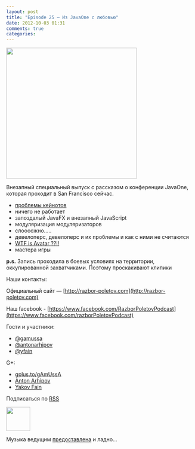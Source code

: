 ```yaml
---
layout: post
title: "Episode 25 — Из JavaOne с любовью"
date: 2012-10-03 01:31
comments: true
categories: 
---
```


<img border="0" width="350" height="350" src="http://s.rpod.ru/data/pictures/00/00/01/01/92/d53195496dbc96e45b93b99896e4b041.png"/>

<!-- topics goes here-->
Внезапный специальный выпуск с рассказом о конференции JavaOne, которая проходит в San Francisco сейчас.

- [проблемы кейнотов](http://yakovfain.com/2012/10/02/javaone-2012-the-keynotes/)
- ничего не работает
- запоздалый JavaFX и внезапный JavaScript
- модуляризация модуляризаторов
- слоооожно.....
- девелоперс, девелоперс и их проблемы и как с ними не считаются
- [WTF is Avatar ??!!](http://www.kai-waehner.de/blog/2012/10/02/avatar-as-alternative-for-java-server-faces-jsf-and-javafx-javaone-2012/)
- мастера игры

**p.s.** Запись проходила в боевых условиях на территории, оккупированной захватчиками. Поэтому проскакивают клипики

Наши контакты:

Официальный сайт — [http://razbor-poletov.com](http://razbor-poletov.com)

Наш facebook - [https://www.facebook.com/RazborPoletovPodcast](https://www.facebook.com/razborPoletovPodcast)

Гости и участники:

* [@gamussa](https://twitter.com/#!/gamussa)
* [@antonarhipov](https://twitter.com/antonarhipov)
* [@yfain](https://twitter.com/yfain)

G+:

 * [gplus.to/gAmUssA](http://gplus.to/gAmUssA) 
 * [Anton Arhipov](https://plus.google.com/105779776776467952201) 
 * [Yakov Fain](https://plus.google.com/116033097136007429330/posts)

<!-- player goes here-->
<audio preload="none">
  <source src="http://razbor-poletov.rucast.net/media/razbor_25.mp3" type="audio/mp3" />
  Your browser does not support the audio tag.
</audio>

Подписаться по [RSS](http://feeds.feedburner.com/razbor-podcast)
<!-- habralink goes here-->

<!-- episode file link goes here-->
<a href="http://razbor-poletov.rucast.net/media/razbor_25.mp3" imageanchor="1" style="clear: left; margin-bottom: 1em; margin-left: auto; margin-right: 2em;"><img border="0" height="64" src="http://2.bp.blogspot.com/-qkfh8Q--dks/T0gixAMzuII/AAAAAAAAHD0/O5LbF3vvBNQ/s200/1330127522_mp3.png" width="64" /></a>

Музыка ведущим [предоставлена](http://www.audiobank.fm/single-music/27/111/More-And-Less/) и ладно...

